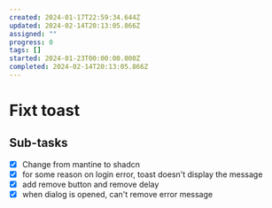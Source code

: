 ```yaml
---
created: 2024-01-17T22:59:34.644Z
updated: 2024-02-14T20:13:05.866Z
assigned: ""
progress: 0
tags: []
started: 2024-01-23T00:00:00.000Z
completed: 2024-02-14T20:13:05.866Z
---
```


# Fixt toast

## Sub-tasks

- [x] Change from mantine to shadcn
- [x] for some reason on login error, toast doesn't display the message
- [x] add remove button and remove delay
- [x] when dialog is opened, can't remove error message
